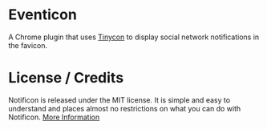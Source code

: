 # Eventicon

A Chrome plugin that uses [Tinycon](https://github.com/tommoor/tinycon) to display social network notifications in the favicon.

# License / Credits

Notificon is released under the MIT license. It is simple and easy to understand and places almost no restrictions on what you can do with Notificon. [More Information](http://en.wikipedia.org/wiki/MIT_License)